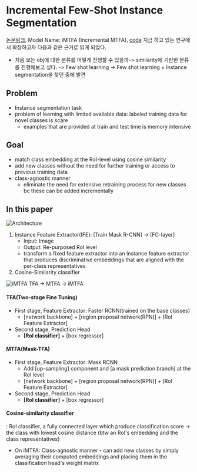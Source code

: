 # Incremental Few-Shot Instance Segmentation
[논문링크](https://arxiv.org/pdf/2105.05312.pdf), Model Name: iMTFA (Incremental MTFA), [code](https://github.com/danganea/iMTFA)
지금 하고 있는 연구에서 확장하고자 다음과 같은 근거로 읽게 되었다.
- 처음 보는 obj에 대한 분류를 어떻게 진행할 수 있을까-> similarity에 기반한 분류를 진행해보고 싶다. -> Few shot learning -> Few shot learning + Instance segmentation을 찾던 중에 발견

## Problem
- Instance segmentation task
- problem of learning with limited avaliable data: labeled training data for novel classes is scare
    - examples that are provided at train and test time is memory intensive

## Goal 
- match class embedding at the RoI-level using cosine similarity
- add new classes without the need for further training or access to previous training data
- class-agnostic manner
     - eliminate the need for extensive retraining process for new classes bc these can be added incrementally

## In this paper
![Architecture](https://media.arxiv-vanity.com/render-output/5104156/x1.png)
1. Instance Feature Extractor(IFE): [Train Mask R-CNN] -> [FC-layer]
    -  Input: Image
    - Output: Re-purposed RoI level 
    - transform a fixed feature extractor into an Instance feature extractor that produces discriminative embeddings that are aligned with the per-class representatives
2. Cosine-Similarity classifier  

![iMTFA](https://media.arxiv-vanity.com/render-output/5104156/x3.png)
TFA -> MTFA -> iMTFA


#### TFA(Two-stage Fine Tuning)
- First stage, Feature Extractor: Faster RCNN(trained on the base classes)
     - [network backbone] + [region proposal network(RPN)] + [RoI Feature Extractor]
- Second stage, Prediction Head
     - **[RoI classifier]** + [box regressor] 

#### MTFA(Mask-TFA)
- First stage, Feature Extractor: Mask RCNN 
     - Add [up-sampling] component and [a mask prediction branch] at the RoI level
     - [network backbone] + [region proposal network(RPN)] + [RoI Feature Extractor]
- Second stage, Prediction Head
     - **[RoI classifier]** + [box regressor] 


 #### Cosine-similarity classifier
: RoI classifier, a fully connected layer which produce classification score -> the class with lowest cosine distance (btw an RoI's embedding and the class representatives)
- On iMTFA: Class-agnostic manner
      - can add new classes by simply averaging their computed embeddings and placing them in the classification head's weight matrix 
